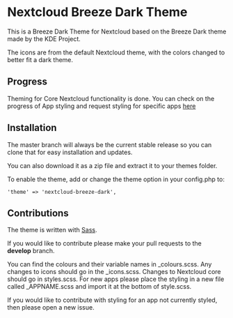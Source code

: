 # Nextcloud Breeze Dark Theme
This is a Breeze Dark Theme for Nextcloud based on the Breeze Dark theme made by the KDE Project.

The icons are from the default Nextcloud theme, with the colors changed to better fit a dark theme.

## Progress
Theming for Core Nextcloud functionality is done. You can check on the progress of App styling and request styling for specific apps [here](https://github.com/mwalbeck/nextcloud-breeze-dark/issues/2)

## Installation
The master branch will always be the current stable release so you can clone that for easy installation and updates.

You can also download it as a zip file and extract it to your themes folder.

To enable the theme, add or change the theme option in your config.php to:

    'theme' => 'nextcloud-breeze-dark',

## Contributions

The theme is written with [Sass](http://sass-lang.com/).

If you would like to contribute please make your pull requests to the **develop** branch.

You can find the colours and their variable names in _colours.scss. Any changes to icons should go in the _icons.scss. Changes to Nextcloud core should go in styles.scss. For new apps please place the styling in a new file called _APPNAME.scss and import it at the bottom of style.scss.

If you would like to contribute with styling for an app not currently styled, then please open a new issue.